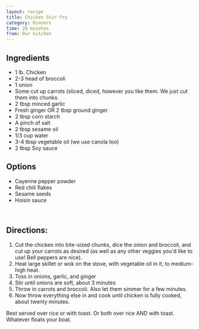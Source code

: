```yaml
---
layout: recipe
title: Chicken Stir-fry
category: Dinners
time: 20 minutes
from: Our kitchen
---
```


Ingredients
-----------
* 1 lb. Chicken
* 2-3 head of broccoli
* 1 onion
* Some cut up carrots (sliced, diced, however you like them.
  We just cut them into chunks.
* 2 tbsp minced garlic
* Fresh ginger OR 2 tbsp ground ginger
* 2 tbsp corn starch
* A pinch of salt
* 2 tbsp sesame oil
* 1/3 cup water
* 3-4 tbsp vegetable oil (we use canola too)
* 2 tbsp Soy sauce

Options
-------
* Cayenne pepper powder
* Red chili flakes
* Sesame seeds
* Hoisin sauce

<br>

Directions:
-----------

1. Cut the chicken into bite-sized chunks, dice the onion and broccoli, and cut up your carrots as desired (as well as any other veggies you'd like to use!  Bell peppers are nice).
2. Heat large skillet or wok on the stove, with vegetable oil in it, to medium-high heat.
3. Toss in onions, garlic, and ginger
4. Stir until onions are soft, about 3 minutes
5. Throw in carrots and broccoli.  Also let them simmer for a few minutes.
6. Now throw everything else in and cook until chicken is fully cooked, about twenty minutes.

Best served over rice or with toast.  Or both over rice AND with toast.  Whatever floats your boat.
